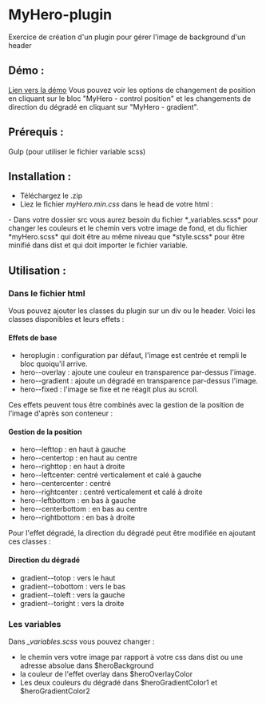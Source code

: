 # MyHero-plugin
Exercice de création d'un plugin pour gérer l'image de background d'un header

## Démo :
[Lien vers la démo](https://htmlpreview.github.io/?https://github.com/FlorenceBolsee/MyHero-plugin/blob/master/dist/index.html)
Vous pouvez voir les options de changement de position en cliquant sur le bloc "MyHero - control position" et les changements de direction du dégradé en cliquant sur "MyHero - gradient".

## Prérequis :
Gulp (pour utiliser le fichier variable scss)

## Installation :
- Téléchargez le .zip
- Liez le fichier *myHero.min.css* dans le head de votre html :
<link rel="stylesheet" href="css/myHero.min.css">
- Dans votre dossier src vous aurez besoin du fichier *_variables.scss* pour changer les couleurs et le chemin vers votre image de fond, et du fichier *myHero.scss* qui doit être au même niveau que *style.scss* pour être minifié dans dist et qui doit importer le fichier variable.

## Utilisation :

### Dans le fichier html
Vous pouvez ajouter les classes du plugin sur un div ou le header.  Voici les classes disponibles et leurs effets :

#### Effets de base
- heroplugin : configuration par défaut, l'image est centrée et rempli le bloc quoiqu'il arrive.
- hero--overlay : ajoute une couleur en transparence par-dessus l'image.
- hero--gradient : ajoute un dégradé en transparence par-dessus l'image.
- hero--fixed : l'image se fixe et ne réagit plus au scroll.

Ces effets peuvent tous être combinés avec la gestion de la position de l'image d'après son conteneur :

#### Gestion de la position

- hero--lefttop : en haut à gauche
- hero--centertop : en haut au centre
- hero--righttop : en haut à droite
- hero--leftcenter: centré verticalement et calé à gauche
- hero--centercenter : centré
- hero--rightcenter : centré verticalement et calé à droite
- hero--leftbottom : en bas à gauche
- hero--centerbottom : en bas au centre
- hero--rightbottom : en bas à droite

Pour l'effet dégradé, la direction du dégradé peut être modifiée en ajoutant ces classes :

#### Direction du dégradé

- gradient--totop : vers le haut 
- gradient--tobottom : vers le bas 
- gradient--toleft : vers la gauche 
- gradient--toright : vers la droite 

### Les variables

Dans *_variables.scss* vous pouvez changer :

- le chemin vers votre image par rapport à votre css dans dist ou une adresse absolue dans $heroBackground
- la couleur de l'effet overlay dans $heroOverlayColor
- Les deux couleurs du dégradé dans $heroGradientColor1 et $heroGradientColor2
